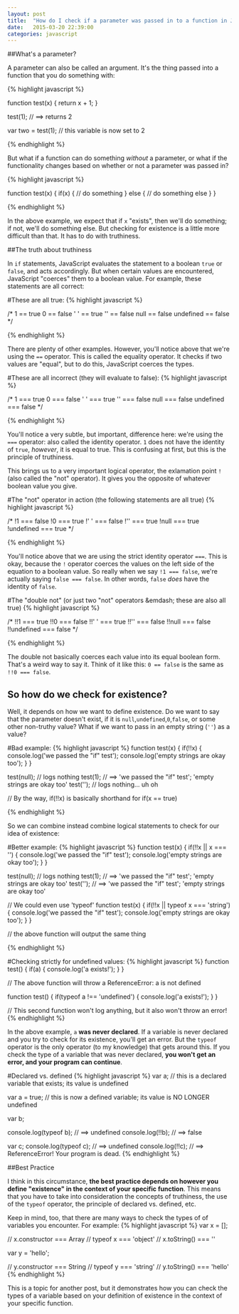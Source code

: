 ```yaml
---
layout: post
title:  "How do I check if a parameter was passed in to a function in JavaScript?"
date:   2015-03-20 22:39:00
categories: javascript
---
```


##What's a parameter?

A parameter can also be called an argument. It's the thing passed into a function that you do something with:

{% highlight javascript %}
	
function test(x) {
	return x + 1;
}

test(1); // ==> returns 2

var two = test(1); // this variable is now set to 2

{% endhighlight %}

But what if a function can do something *without* a parameter, or what if the functionality changes based on whether or not a parameter was passed in?

{% highlight javascript %}
	
function test(x) {
	if(x) {
		// do something
	} else {
		// do something else
	}
}

{% endhighlight %}

In the above example, we expect that if `x` "exists", then we'll do something; if not, we'll do something else. But checking for existence is a little more difficult than that. It has to do with truthiness.

##The truth about truthiness

In `if` statements, JavaScript evaluates the statement to a boolean `true` or `false`, and acts accordingly. But when certain values are encountered, JavaScript "coerces" them to a boolean value. For example, these statements are all correct:

#These are all true:
{% highlight javascript %}
	
/*
	1 == true
	0 == false
	' ' == true
	'' == false
	null == false
	undefined == false
*/

{% endhighlight %}

There are plenty of other examples. However, you'll notice above that we're using the `==` operator. This is called the equality operator. It checks if two values are "equal", but to do this, JavaScript coerces the types.

#These are all incorrect (they will evaluate to false):
{% highlight javascript %}
	
/*
	1 === true
	0 === false
	' ' === true
	'' === false
	null === false
	undefined === false
*/

{% endhighlight %}

You'll notice a very subtle, but important, difference here: we're using the `===` operator: also called the identity operator. `1` does not have the identity of `true`, *however*, it is equal to true. This is confusing at first, but this is the principle of truthiness.

This brings us to a very important logical operator, the exlamation point `!` (also called the "not" operator). It gives you the opposite of whatever boolean value you give.

#The "not" operator in action (the following statements are all true)
{% highlight javascript %}
	
/*
	!1 === false
	!0 === true
	!' ' === false
	!'' === true
	!null === true
	!undefined === true
*/

{% endhighlight %}

You'll notice above that we are using the strict identity operator `===`. This is okay, because the `!` operator coerces the values on the left side of the equation to a boolean value. So really when we say `!1 === false`, we're actually saying `false === false`. In other words, `false` *does* have the identity of `false`.

#The "double not" (or just two "not" operators &emdash; these are also all true)
{% highlight javascript %}
	
/*
	!!1 === true
	!!0 === false
	!!' ' === true
	!!'' === false
	!!null === false
	!!undefined === false
*/

{% endhighlight %}

The double not basically coerces each value into its equal boolean form. That's a weird way to say it. Think of it like this: `0 == false` is the same as `!!0 === false`.

## So how do we check for existence?

Well, it depends on how we want to define existence. Do we want to say that the parameter doesn't exist, if it is `null`,`undefined`,`0`,`false`, or some other non-truthy value? What if we want to pass in an empty string (`''`) as a value?

#Bad example:
{% highlight javascript %}
function test(x) {
	if(!!x) {
		console.log('we passed the "if" test');
		console.log('empty strings are okay too');
	}
}

test(null); // logs nothing
test(1); // ==> 'we passed the "if" test'; 'empty strings are okay too'
test(''); // logs nothing... uh oh

// By the way, if(!!x) is basically shorthand for if(x == true)

{% endhighlight %}

So we can combine instead combine logical statements to check for our idea of existence:

#Better example:
{% highlight javascript %}
function test(x) {
	if(!!x || x === '') {
		console.log('we passed the "if" test');
		console.log('empty strings are okay too');
	}
}

test(null); // logs nothing
test(1); // ==> 'we passed the "if" test'; 'empty strings are okay too'
test(''); // ==> 'we passed the "if" test'; 'empty strings are okay too'

// We could even use 'typeof'
function test(x) {
	if(!!x || typeof x === 'string') {
		console.log('we passed the "if" test');
		console.log('empty strings are okay too');
	}
}

// the above function will output the same thing

{% endhighlight %}

#Checking strictly for undefined values:
{% highlight javascript %}
function test() {
	if(a) {
		console.log('a exists!');
	}
}

// The above function will throw a ReferenceError: a is not defined

function test() {
	if(typeof a !== 'undefined')  {
		console.log('a exists!');
	}
}

// This second function won't log anything, but it also won't throw an error!
{% endhighlight %}

In the above example, `a` **was never declared**. If a variable is never declared and you try to check for its existence, you'll get an error. But the `typeof` operator is the only operator (to my knowledge) that gets around this. If you check the type of a variable that was never declared, **you won't get an error, and your program can continue**.

#Declared vs. defined
{% highlight javascript %}
var a; // this is a declared variable that exists; its value is undefined

var a = true; // this is now a defined variable; its value is NO LONGER undefined

var b;

console.log(typeof b); // ==> undefined
console.log(!!b); // ==> false

var c;
console.log(typeof c); // ==> undefined
console.log(!!c); // ==> ReferenceError! Your program is dead.
{% endhighlight %}


##Best Practice

I think in this circumstance, **the best practice depends on however you define "existence" in the context of your specific function**. This means that you have to take into consideration the concepts of truthiness, the use of the `typeof` operator, the principle of declared vs. defined, etc.

Keep in mind, too, that there are many ways to check the types of of variables you encounter. For example:
{% highlight javascript %}
var x = [];

// x.constructor === Array
// typeof x === 'object'
// x.toString() === ''

var y = 'hello';

// y.constructor === String
// typeof y === 'string'
// y.toString() === 'hello'
{% endhighlight %}

This is a topic for another post, but it demonstrates how you can check the types of a variable based on your definition of existence in the context of your specific function.
